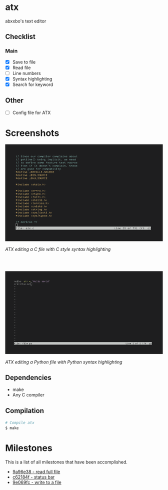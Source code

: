 # atx
abxxbo's text editor

## Checklist

### Main
- [X] Save to file
- [X] Read file
- [ ] Line numbers
- [X] Syntax highlighting
- [X] Search for keyword

## Other
- [ ] Config file for ATX

# Screenshots
![dh](img/c-styl.png)
<p><em>ATX editing a C file with C style syntax highlighting</em></p>
<br>
<br>

![dh](img/py-styl.png)
<p><em>ATX editing a Python file with Python syntax highlighting</em></p>

## Dependencies
- make
- Any C compiler

## Compilation
```sh
# Compile atx
$ make
```

# Milestones
This is a list of all milestones that have been accomplished.

- [9a96e38 - read full file](https://github.com/abxxbo/atx/commit/9a96e38c33c19fe38f69ea7c1d6b289886c643c4)
- [c62184f - status bar](https://github.com/abxxbo/atx/commit/c62184f978dc3566cfc4189cb7242492905c3a3d)
- [9e069fc - write to a file](https://github.com/abxxbo/atx/commit/9e069fc73c8675074e67a6a5cc70267778939dca)

